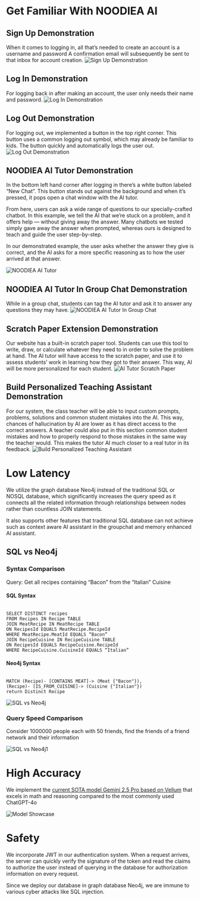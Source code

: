 # Get Familiar With NOODIEA AI 

## Sign Up Demonstration
When it comes to logging in, all that’s needed to create an account is a username and password A confirmation email will subsequently be sent to that inbox for account creation.
![Sign Up Demonstration](../inProgress/demo1.gif)

## Log In Demonstration
For logging back in after making an account, the user only needs their name and password.
![Log In Demonstration](../inProgress/demo2.gif)

## Log Out Demonstration
For logging out, we implemented a button in the top right corner. This button uses a common logging out symbol, which may already be familiar to kids. The button quickly and automatically logs the user out.
![Log Out Demonstration](../inProgress/demo3.gif)

## NOODIEA AI Tutor Demonstration
In the bottom left hand corner after logging in there’s a white button labeled “New Chat”. This button stands out against the background and when it’s pressed, it pops open a chat window with the AI tutor.

From here, users can ask a wide range of questions to our specially-crafted chatbot. In this example, we tell the AI that we’re stuck on a problem, and it offers help — without giving away the answer. Many chatbots we tested simply gave away the answer when prompted, whereas ours is designed to teach and guide the user step-by-step. 

In our demonstrated example, the user asks whether the answer they give is correct, and the AI asks for a more specific reasoning as to how the user arrived at that answer.

![NOODIEA AI Tutor](../inProgress/demo4.gif)

## NOODIEA AI Tutor In Group Chat Demonstration
While in a group chat, students can tag the AI tutor and ask it to answer any questions they may have. 
![NOODIEA AI Tutor In Group Chat](../inProgress/demo7.gif)

## Scratch Paper Extension Demonstration
Our website has a built-in scratch paper tool. Students can use this tool to write, draw, or calculate whatever they need to in order to solve the problem at hand. The AI tutor will have access to the scratch paper, and use it to assess students’ work in learning how they got to their answer. This way, AI will be more personalized for each student.
![AI Tutor Scratch Paper](../inProgress/demo8.png)

## Build Personalized Teaching Assistant Demonstration
For our system, the class teacher will be able to input custom prompts, problems, solutions and common student mistakes into the AI. This way, chances of hallucination by AI are lower as it has direct access to the correct answers. A teacher could also put in this section common student mistakes and how to properly respond to those mistakes in the same way the teacher would. This makes the tutor AI much closer to a real tutor in its feedback.
![Build Personalized Teaching Assistant](../inProgress/demo9.png)

# Low Latency

We utilize the graph database Neo4j instead of the traditional SQL or NOSQL database, which significantly increases the query speed as it connects all the related information through relationships between nodes rather than countless JOIN statements. 

It also supports other features that traditional SQL database can not achieve such as context aware AI assistant in the groupchat and memory enhanced AI assistant.

## SQL vs Neo4j 

### Syntax Comparison

Query: Get all recipes containing “Bacon” from the “Italian” Cuisine

#### SQL Syntax

```

SELECT DISTINCT recipes
FROM Recipes IN Recipe TABLE
JOIN MeatRecipe IN MeatRecipe TABLE
ON RecipesId EQUALS MeatRecipe.RecipeId
WHERE MeatRecipe.MeatId EQUALS “Bacon”
JOIN RecipeCuisine IN RecipeCuisine TABLE
ON RecipesId EQUALS RecipeCuisine.RecipeId
WHERE RecipeCuisine.CuisineId EQUALS “Italian”

```

#### Neo4j Syntax

```

MATCH (Recipe)- [CONTAINS MEAT]-> (Meat {"Bacon"}),
(Recipe)- [IS_FROM_CUISINE]-> (Cuisine {"Italian"})
return Distinct Recipe

```

![SQL vs Neo4j](../inProgress/SQLvsNEO4j.png)

### Query Speed Comparison

Consider 1000000 people each with 50 friends, find the friends of a friend network and their information

![SQL vs Neo4j1](../inProgress/SQLvsNEO4j1.png)

# High Accuracy

We implement the [current SOTA model Gemini 2.5 Pro based on Vellum](https://www.vellum.ai/llm-leaderboard?utm_source=google&utm_medium=organic) that excels in math and reasoning compared to the most commonly used ChatGPT-4o 

![Model Showcase](../inProgress/model.png)

# Safety 

We incorporate JWT in our authentication system. When a request arrives, the server can quickly verify the signature of the token and read the claims to authorize the user instead of querying in the database for authorization information on every request.

Since we deploy our database in graph database Neo4j, we are immune to various cyber attacks like SQL injection.